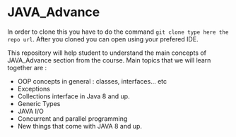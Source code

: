 # JAVA_Advance


In order to clone this you have to do the command `git clone type here the repo url`.
After you cloned you can open using your prefered IDE.

This repository will help student to understand the main concepts of JAVA_Advance section from the course.
Main topics that we will learn together are :

  * OOP concepts in general : classes, interfaces... etc
  * Exceptions
  * Collections interface in Java 8 and up.
  * Generic Types
  * JAVA I/O
  * Concurrent and parallel programming
  * New things that come with JAVA 8 and up.
 

 

